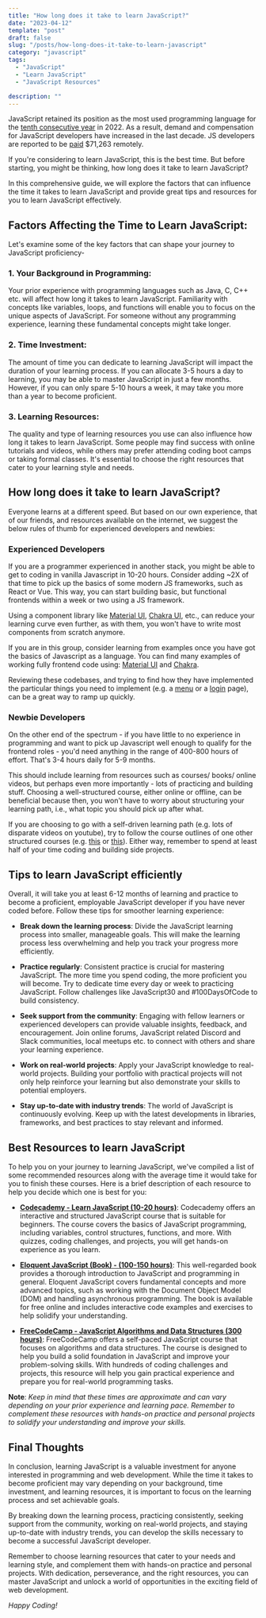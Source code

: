 ```yaml
---
title: "How long does it take to learn JavaScript?"
date: "2023-04-12"
template: "post"
draft: false
slug: "/posts/how-long-does-it-take-to-learn-javascript"
category: "javascript"
tags:
  - "JavaScript"
  - "Learn JavaScript"
  - "JavaScript Resources"

description: ""
---
```


JavaScript retained its position as the most used programming language for the [tenth consecutive year](https://survey.stackoverflow.co/2022/#section-most-popular-technologies-programming-scripting-and-markup-languages) in 2022. As a result, demand and compensation for JavaScript developers have increased in the last decade. JS developers are reported to be [paid](https://arc.dev/salaries/javascript-developers) $71,263 remotely.

If you're considering to learn JavaScript, this is the best time. But before starting, you might be thinking, how long does it take to learn JavaScript?

In this comprehensive guide, we will explore the factors that can influence the time it takes to learn JavaScript and provide great tips and resources for you to learn JavaScript effectively.

## Factors Affecting the Time to Learn JavaScript:

Let's examine some of the key factors that can shape your journey to JavaScript proficiency-

### 1. Your Background in Programming:

Your prior experience with programming languages such as Java, C, C++ etc. will affect how long it takes to learn JavaScript. Familiarity with concepts like variables, loops, and functions will enable you to focus on the unique aspects of JavaScript. For someone without any programming experience, learning these fundamental concepts might take longer.

### 2. Time Investment:

The amount of time you can dedicate to learning JavaScript will impact the duration of your learning process. If you can allocate 3-5 hours a day to learning, you may be able to master JavaScript in just a few months. However, if you can only spare 5-10 hours a week, it may take you more than a year to become proficient.

### 3. Learning Resources:

The quality and type of learning resources you use can also influence how long it takes to learn JavaScript. Some people may find success with online tutorials and videos, while others may prefer attending coding boot camps or taking formal classes. It's essential to choose the right resources that cater to your learning style and needs.

## How long does it take to learn JavaScript?

Everyone learns at a different speed. But based on our own experience, that of our friends, and resources available on the internet, we suggest the below rules of thumb for experienced developers and newbies:

### Experienced Developers

If you are a programmer experienced in another stack, you might be able to get to coding in vanilla Javascript in 10-20 hours. Consider adding ~2X of that time to pick up the basics of some modern JS frameworks, such as React or Vue. This way, you can start building basic, but functional frontends within a week or two using a JS framework.

Using a component library like [Material UI](https://mui.com/material-ui/getting-started/overview/), [Chakra UI](https://chakra-ui.com/), etc., can reduce your learning curve even further, as with them, you won't have to write most components from scratch anymore.

If you are in this group, consider learning from examples once you have got the basics of Javascript as a language. You can find many examples of working fully frontend code using: [Material UI](https://github.com/MiladSadeghi/molla-ecommerce-react) and [Chakra](https://github.com/codebender828/miro-landing-chakra/).

Reviewing these codebases, and trying to find how they have implemented the particular things you need to implement (e.g. a [menu](https://github.com/MiladSadeghi/molla-ecommerce-react/blob/master/src/components/Navbar/Navbar.js) or a [login](https://github.com/MiladSadeghi/molla-ecommerce-react/blob/master/src/components/Navbar/SignIn.js) page), can be a great way to ramp up quickly.

### Newbie Developers

On the other end of the spectrum - if you have little to no experience in programming and want to pick up Javascript well enough to qualify for the frontend roles - you'd need anything in the range of 400-800 hours of effort. That's 3-4 hours daily for 5-9 months.

This should include learning from resources such as courses/ books/ online videos, but perhaps even more importantly - lots of practicing and building stuff. Choosing a well-structured course, either online or offline, can be beneficial because then, you won't have to worry about structuring your learning path, i.e., what topic you should pick up after what.

If you are choosing to go with a self-driven learning path (e.g. lots of disparate videos on youtube), try to follow the course outlines of one other structured courses (e.g. [this](https://www.udemy.com/course/the-complete-javascript-course/) or [this](https://www.freecodecamp.org/learn/javascript-algorithms-and-data-structures/#basic-javascript)). Either way, remember to spend at least half of your time coding and building side projects.

## Tips to learn JavaScript efficiently

Overall, it will take you at least 6-12 months of learning and practice to become a proficient, employable JavaScript developer if you have never coded before. Follow these tips for smoother learning experience:

- **Break down the learning process**: Divide the JavaScript learning process into smaller, manageable goals. This will make the learning process less overwhelming and help you track your progress more efficiently.

- **Practice regularly**: Consistent practice is crucial for mastering JavaScript. The more time you spend coding, the more proficient you will become. Try to dedicate time every day or week to practicing JavaScript. Follow challenges like JavaScript30 and #100DaysOfCode to build consistency.

- **Seek support from the community**: Engaging with fellow learners or experienced developers can provide valuable insights, feedback, and encouragement. Join online forums, JavaScript related Discord and Slack communities, local meetups etc. to connect with others and share your learning experience.

- **Work on real-world projects**: Apply your JavaScript knowledge to real-world projects. Building your portfolio with practical projects will not only help reinforce your learning but also demonstrate your skills to potential employers.

- **Stay up-to-date with industry trends**: The world of JavaScript is continuously evolving. Keep up with the latest developments in libraries, frameworks, and best practices to stay relevant and informed.

## Best Resources to learn JavaScript

To help you on your journey to learning JavaScript, we've compiled a list of some recommended resources along with the average time it would take for you to finish these courses. Here is a brief description of each resource to help you decide which one is best for you:

- [**Codecademy - Learn JavaScript (10-20 hours)**](https://www.codecademy.com/learn/introduction-to-javascript): Codecademy offers an interactive and structured JavaScript course that is suitable for beginners. The course covers the basics of JavaScript programming, including variables, control structures, functions, and more. With quizzes, coding challenges, and projects, you will get hands-on experience as you learn.

- [**Eloquent JavaScript (Book) - (100-150 hours)**](https://eloquentjavascript.net/): This well-regarded book provides a thorough introduction to JavaScript and programming in general. Eloquent JavaScript covers fundamental concepts and more advanced topics, such as working with the Document Object Model (DOM) and handling asynchronous programming. The book is available for free online and includes interactive code examples and exercises to help solidify your understanding.

- [**FreeCodeCamp - JavaScript Algorithms and Data Structures (300 hours)**](https://www.freecodecamp.org/learn/javascript-algorithms-and-data-structures/): FreeCodeCamp offers a self-paced JavaScript course that focuses on algorithms and data structures. The course is designed to help you build a solid foundation in JavaScript and improve your problem-solving skills. With hundreds of coding challenges and projects, this resource will help you gain practical experience and prepare you for real-world programming tasks.

**Note**: _Keep in mind that these times are approximate and can vary depending on your prior experience and learning pace. Remember to complement these resources with hands-on practice and personal projects to solidify your understanding and improve your skills._

## Final Thoughts

In conclusion, learning JavaScript is a valuable investment for anyone interested in programming and web development. While the time it takes to become proficient may vary depending on your background, time investment, and learning resources, it is important to focus on the learning process and set achievable goals.

By breaking down the learning process, practicing consistently, seeking support from the community, working on real-world projects, and staying up-to-date with industry trends, you can develop the skills necessary to become a successful JavaScript developer.

Remember to choose learning resources that cater to your needs and learning style, and complement them with hands-on practice and personal projects. With dedication, perseverance, and the right resources, you can master JavaScript and unlock a world of opportunities in the exciting field of web development.

_Happy Coding!_
